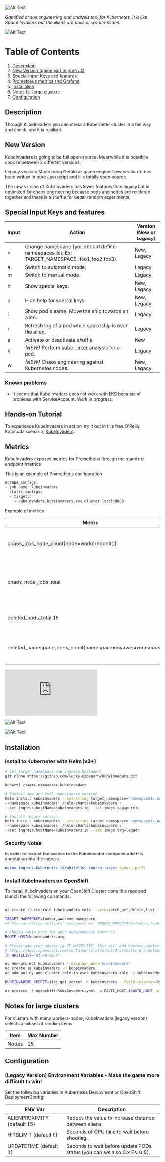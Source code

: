 ![Alt Text](https://github.com/lucky-sideburn/KubeInvaders/blob/master/images/logo.png)

*Gamified chaos engineering and analysis tool for Kubernetes. It is like Space Invaders but the aliens are pods or worker nodes.*

![Alt Text](https://github.com/lucky-sideburn/KubeInvaders/blob/master/images/kubeinvaders.png)

# Table of Contents

1. [Description](#Description)
2. [New Version (game part in pure JS)](#new-version)
3. [Special Input Keys and features](#Special-Input-Keys-and-features)
4. [Prometheus metrics and Grafana](#Metrics)
5. [Installation](#Installation)
6. [Notes for large clusters](#Notes-for-large-clusters)
7. [Configuration](#Configuration)


## Description

Through KubeInvaders you can stress a Kubernetes cluster in a fun way and check how it is resilient.


## New Version

KubeInvaders is going to be full open-source. Meanwhile it is possibile choose between 2 different versions.

Legacy version: Made using Defold as game engine.
New version: It has been written in pure Javascript and it is totally open-source.

The new version of KubeInvaders has fewer features than legacy but is optimized for chaos engineering because pods and nodes are rendered together and there is a shuffle for better random experiments.

## Special Input Keys and features

| Input           | Action                                                                                     | Version (New or Legacy)|
|-----------------|--------------------------------------------------------------------------------------------|------------------------|
|     n           | Change namespace (you should define namespaces list. Ex: TARGET_NAMESPACE=foo1,foo2,foo3). | New, Legacy            |
|     a           | Switch to automatic mode.                                                                  | Legacy                 |
|     m           | Switch to manual mode.                                                                     | Legacy                 |
|     h           | Show special keys.                                                                         | New, Legacy            |
|     q           | Hide help for special keys.                                                                | New, Legacy            |
|     i           | Show pod's name. Move the ship towards an alien.                                           | Legacy                 |
|     r           | Refresh log of a pod when spaceship is over the alien.                                     | Legacy                 |
|     s           | Activate or deactivate shuffle                                                             | New                    |
|     k           | *(NEW)* Perform [kube-linter](https://github.com/stackrox/kube-linter) analysis for a pod. | Legacy                 |
|     w           | *(NEW)* Chaos engineering against Kubernetes nodes.                                        | New, Legacy            |

### Known problems

* It seems that KubeInvaders does not work with EKS because of problems with ServiceAccount. Work in progress!

## Hands-on Tutorial

To experience KubeInvaders in action, try it out in this free O'Reilly Katacoda scenario, [KubeInvaders](https://www.katacoda.com/kuber-ru/courses/kubernetes-chaos).


## Metrics

KubeInvaders exposes metrics for Prometheus through the standard endpoint /metrics

This is an example of Prometheus configuration

```bash
scrape_configs:
- job_name: kubeinvaders
  static_configs:
  - targets:
    - kubeinvaders.kubeinvaders.svc.cluster.local:8080
```
Example of metrics

| Metric           | Description                                                                                                                          |  
|------------------|--------------------------------------------------------------------------------------------------------------------------------------|
|     chaos_jobs_node_count{node=workernode01}               | Total number of chaos jobs executed per node                                               |
|     chaos_node_jobs_total                                  | Total number of chaos jobs executed against all worker nodes                               |                                                      
|     deleted_pods_total 16                                  | Total number of deleted pods                                                               |
|     deleted_namespace_pods_count{namespace=myawesomenamespace}           |Total number of deleted pods per namespace                                    |                                     

![Download Grafana dashboard](https://github.com/lucky-sideburn/KubeInvaders/blob/master/grafana/KubeInvadersDashboard.json)

![Alt Text](https://github.com/lucky-sideburn/KubeInvaders/blob/master/images/grafana1.png)

![Alt Text](https://github.com/lucky-sideburn/KubeInvaders/blob/master/images/grafana2.png)

## Installation
### Install to Kubernetes with Helm (v3+)

```bash
# Set target_namespace and ingress.hostname!
git clone https://github.com/lucky-sideburn/KubeInvaders.git

kubectl create namespace kubeinvaders

# Install new and full open-source version
helm install kubeinvaders --set-string target_namespace="namespace1\,namespace2" \
--namespace kubeinvaders ./helm-charts/kubeinvaders \
--set ingress.hostName=kubeinvaders.io --set image.tag=purejs

# Install legacy version
helm install kubeinvaders --set-string target_namespace="namespace1\,namespace2" \
--namespace kubeinvaders ./helm-charts/kubeinvaders \
--set ingress.hostName=kubeinvaders.io --set image.tag=legacy
```
### Security Notes

In order to restrict the access to the Kubeinvaders endpoint add this annotation into the ingress.

```yaml
nginx.ingress.kubernetes.io/whitelist-source-range: <your_ip>/32
```
### Install KubeInvaders on OpenShift

To Install KubeInvaders on your OpenShift Cluster clone this repo and launch the following commands:

```bash

oc create clusterrole kubeinvaders-role --verb=watch,get,delete,list --resource=pods,pods/log,jobs

TARGET_NAMESPACE=foobar,awesome-namespace
## You can define multiple namespaces ex: TARGET_NAMESPACE=foobar,foobar2

# Choose route host for your kubeinvaders instance.
ROUTE_HOST=kubeinvaders.org

# Please add your source ip IP_WHITELIST. This will add haproxy.router.openshift.io/ip_whitelist in KubeInvaders route
# https://docs.openshift.com/container-platform/3.9/architecture/networking/routes.html#whitelist
IP_WHITELIST="93.44.96.4"

oc new-project kubeinvaders --display-name='KubeInvaders'
oc create sa kubeinvaders -n kubeinvaders
oc adm policy add-cluster-role-to-user kubeinvaders-role -z kubeinvaders -n kubeinvaders

KUBEINVADERS_SECRET=$(oc get secret -n kubeinvaders --field-selector=type==kubernetes.io/service-account-token | grep 'kubeinvaders-token' | awk '{ print $1}' | head -n 1)

oc process -f openshift/KubeInvaders.yaml -p ROUTE_HOST=$ROUTE_HOST -p TARGET_NAMESPACE=$TARGET_NAMESPACE -p KUBEINVADERS_SECRET=$KUBEINVADERS_SECRET | oc create -f -
```

## Notes for large clusters

For clusters with many workers-nodes, KubeInvaders (legacy version) selects a subset of random items.

| Item      | Max Number   |
|-----------|--------------|
| Nodes     | 15           |


## Configuration

### (Legacy Version) Environment Variables - Make the game more difficult to win!

Set the following variables in Kubernetes Deployment or OpenShift DeploymentConfig:

| ENV Var                     | Description                                                                   |
|-----------------------------|-------------------------------------------------------------------------------|
| ALIENPROXIMITY (default 15) | Reduce the value to increase distance between aliens.                         |
| HITSLIMIT (default 0)       | Seconds of CPU time to wait before shooting.                                  |
| UPDATETIME (default 1)      | Seconds to wait before update PODs status (you can set also 0.x Es: 0.5).     |
